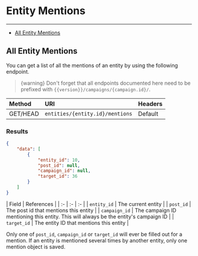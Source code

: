 # Entity Mentions

---

- [All Entity Mentions](#all-entity-mentions)

<a name="all-entity-mentions"></a>
## All Entity Mentions

You can get a list of all the mentions of an entity by using the following endpoint.

> {warning} Don't forget that all endpoints documented here need to be prefixed with `{{version}}/campaigns/{campaign.id}/`.


| Method | URI | Headers |
| :- |   :-   |  :-  |
| GET/HEAD | `entities/{entity.id}/mentions` | Default |

### Results
```json
{
    "data": [
        {
            "entity_id": 10,
            "post_id": null,
            "campaign_id": null,
            "target_id": 36
        }
    ]
}
```


| Field | References |
| :- |   :-   |  :-  |
| `entity_id` | The current entity |
| `post_id` | The post id that mentions this entity |
| `campaign_id` | The campaign ID mentioning this entity. This will always be the entity's campaign ID |
| `target_id` | The entity ID that mentions this entity |

Only one of `post_id`, `campaign_id` or `target_id` will ever be filled out for a mention. If an entity is mentioned several times by another entity, only one mention object is saved.
